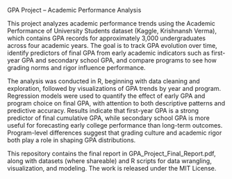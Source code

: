 GPA Project – Academic Performance Analysis

This project analyzes academic performance trends using the Academic Performance of University Students dataset (Kaggle, Krishnansh Verma), which contains GPA records for approximately 3,000 undergraduates across four academic years. The goal is to track GPA evolution over time, identify predictors of final GPA from early academic indicators such as first-year GPA and secondary school GPA, and compare programs to see how grading norms and rigor influence performance.

The analysis was conducted in R, beginning with data cleaning and exploration, followed by visualizations of GPA trends by year and program. Regression models were used to quantify the effect of early GPA and program choice on final GPA, with attention to both descriptive patterns and predictive accuracy. Results indicate that first-year GPA is a strong predictor of final cumulative GPA, while secondary school GPA is more useful for forecasting early college performance than long-term outcomes. Program-level differences suggest that grading culture and academic rigor both play a role in shaping GPA distributions.

This repository contains the final report in GPA_Project_Final_Report.pdf, along with datasets (where shareable) and R scripts for data wrangling, visualization, and modeling. The work is released under the MIT License.
